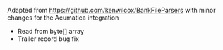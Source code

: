 Adapted from https://github.com/kenwilcox/BankFileParsers with minor changes for the Acumatica integration

- Read from byte[] array
- Trailer record bug fix